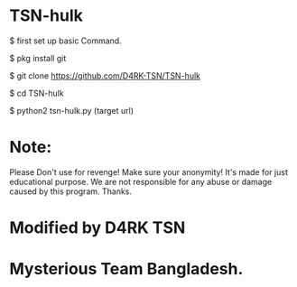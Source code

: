 # TSN-hulk

$ first set up basic Command.

$ pkg install git

$ git clone https://github.com/D4RK-TSN/TSN-hulk

$ cd TSN-hulk

$ python2 tsn-hulk.py (target url)






# Note:

Please Don't use for revenge! Make sure your anonymity! It's made for just educational purpose. We are not responsible for any abuse or damage caused by this program. Thanks.




# Modified by D4RK TSN
# Mysterious Team Bangladesh.

